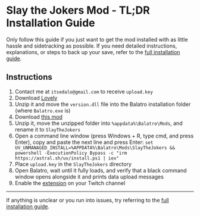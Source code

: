 # Slay the Jokers Mod - TL;DR Installation Guide

Only follow this guide if you just want to get the mod installed with as little hassle and sidetracking as possible.
If you need detailed instructions, explanations, or steps to back up your save, refer to the [full installation guide](../INSTALL.md).

## Instructions

1. Contact me at `itsedalo@gmail.com` to receive `upload.key`
2. Download [Lovely](https://www.github.com/ethangreen-dev/lovely-injector/releases/tag/v0.7.1) 
3. Unzip it and move the `version.dll` file into the Balatro installation folder (where `Balatro.exe` is)
4. Download [this mod](https://github.com/its-edalo/slay-the-jokers/archive/refs/heads/main.zip)
5. Unzip it, move the unzipped folder into `%appdata%\Balatro\Mods`, and rename it to `SlayTheJokers`
6. Open a command line window (press Windows + R, type cmd, and press Enter), copy and paste the next line and press Enter:
`set UV_UNMANAGED_INSTALL=%APPDATA%\Balatro\Mods\SlayTheJokers && powershell -ExecutionPolicy Bypass -c "irm https://astral.sh/uv/install.ps1 | iex"`
7. Place `upload.key` in the `SlayTheJokers` directory
8. Open Balatro, wait until it fully loads, and verify that a black command window opens alongside it and prints data upload messages
9. Enable the [extension](https://dashboard.twitch.tv/extensions/iaofk5k6d87u31z9uy2joje2fwn347) on your Twitch channel

---

If anything is unclear or you run into issues, try referring to the [full installation guide](../INSTALL.md). 
